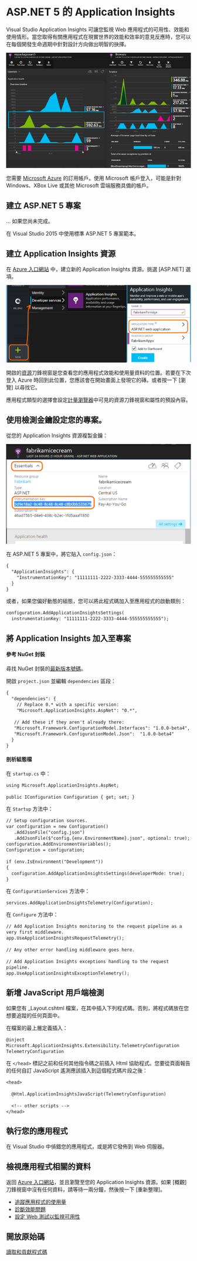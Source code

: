 <properties 
	pageTitle="ASP.NET 5 的 Application Insights" 
	description="監視 Web 應用程式的可用性、效能和使用方式。" 
	services="application-insights" 
    documentationCenter=".net"
	authors="alancameronwills" 
	manager="ronmart"/>

<tags 
	ms.service="application-insights" 
	ms.workload="tbd" 
	ms.tgt_pltfrm="ibiza" 
	ms.devlang="na" 
	ms.topic="article" 
	ms.date="05/27/2015" 
	ms.author="awills"/>

# ASP.NET 5 的 Application Insights

Visual Studio Application Insights 可讓您監視 Web 應用程式的可用性、效能和使用情形。當您取得有關應用程式在現實世界的效能和效率的意見反應時，您可以在每個開發生命週期中針對設計方向做出明智的抉擇。

![範例](./media/app-insights-asp-net-five/sample.png)

您需要 [Microsoft Azure](http://azure.com) 的訂用帳戶。使用 Microsoft 帳戶登入，可能是針對 Windows、XBox Live 或其他 Microsoft 雲端服務具備的帳戶。

## 建立 ASP.NET 5 專案

... 如果您尚未完成。

在 Visual Studio 2015 中使用標準 ASP.NET 5 專案範本。


## 建立 Application Insights 資源

在 [Azure 入口網站][portal] 中，建立新的 Application Insights 資源。挑選 [ASP.NET] 選項。

![按一下 [新增]、[開發人員服務]、[Application Insights]](./media/app-insights-asp-net-five/01-new-asp.png)

開啟的[資源][roles]刀鋒視窗是您查看您的應用程式效能和使用量資料的位置。若要在下次登入 Azure 時回到此位置，您應該會在開始畫面上發現它的磚。或者按一下 [瀏覽] 以尋找它。

應用程式類型的選擇會設定[計量瀏覽器][metrics]中可見的資源刀鋒視窗和屬性的預設內容。

##  使用檢測金鑰設定您的專案。

從您的 Application Insights 資源複製金鑰：

![按一下 [屬性]，選取金鑰，然後按下 CTRL+C](./media/app-insights-asp-net-five/02-props-asp.png)

在 ASP.NET 5 專案中，將它貼入 `config.json`：

    {
      "ApplicationInsights": {
        "InstrumentationKey": "11111111-2222-3333-4444-555555555555"
      }
    }

或者，如果您偏好動態的組態，您可以將此程式碼加入至應用程式的啟動類別：

    configuration.AddApplicationInsightsSettings(
      instrumentationKey: "11111111-2222-3333-4444-555555555555");


## 將 Application Insights 加入至專案


#### 參考 NuGet 封裝

尋找 NuGet 封裝的[最新版本號碼](https://github.com/Microsoft/ApplicationInsights-aspnet5/releases)。

開啟 `project.json` 並編輯 `dependencies` 區段：

    {
      "dependencies": {
        // Replace 0.* with a specific version:
        "Microsoft.ApplicationInsights.AspNet": "0.*",

       // Add these if they aren't already there:
       "Microsoft.Framework.ConfigurationModel.Interfaces": "1.0.0-beta4",
       "Microsoft.Framework.ConfigurationModel.Json":  "1.0.0-beta4"
      }
    }

#### 剖析組態檔

在 `startup.cs` 中：

    using Microsoft.ApplicationInsights.AspNet;

    public IConfiguration Configuration { get; set; }

在 `Startup` 方法中：

    // Setup configuration sources.
    var configuration = new Configuration()
       .AddJsonFile("config.json")
       .AddJsonFile($"config.{env.EnvironmentName}.json", optional: true);
    configuration.AddEnvironmentVariables();
    Configuration = configuration;

    if (env.IsEnvironment("Development"))
    {
      configuration.AddApplicationInsightsSettings(developerMode: true);
    }

在 `ConfigurationServices` 方法中：

    services.AddApplicationInsightsTelemetry(Configuration);

在 `Configure` 方法中：

    // Add Application Insights monitoring to the request pipeline as a very first middleware.
    app.UseApplicationInsightsRequestTelemetry();

    // Any other error handling middleware goes here.

    // Add Application Insights exceptions handling to the request pipeline.
    app.UseApplicationInsightsExceptionTelemetry();

## 新增 JavaScript 用戶端檢測

如果您有 _Layout.cshtml 檔案，在其中插入下列程式碼。否則，將程式碼放在您想要追蹤的任何頁面中。

在檔案的最上層定義插入：

    @inject Microsoft.ApplicationInsights.Extensibility.TelemetryConfiguration TelemetryConfiguration

在 `</head>` 標記之前和任何其他指令碼之前插入 Html 協助程式。您要從頁面報告的任何自訂 JavaScript 遙測應該插入到這個程式碼片段之後：

    <head> 

      @Html.ApplicationInsightsJavaScript(TelemetryConfiguration) 

      <!-- other scripts -->
    </head>

## 執行您的應用程式

在 Visual Studio 中偵錯您的應用程式，或是將它發佈到 Web 伺服器。

## 檢視應用程式相關的資料

返回 [Azure 入口網站][portal]，並且瀏覽至您的 Application Insights 資源。如果 [概觀] 刀鋒視窗中沒有任何資料，請等待一兩分鐘，然後按一下 [重新整理]。

* [追蹤應用程式的使用量][usage]
* [診斷效能問題][detect]
* [設定 Web 測試以監視可用性][availability]



## 開放原始碼

[讀取和貢獻程式碼](https://github.com/Microsoft/ApplicationInsights-aspnet5)


<!--Link references-->

[api]: app-insights-api-custom-events-metrics.md
[apikey]: app-insights-api-custom-events-metrics.md#ikey
[availability]: app-insights-monitor-web-app-availability.md
[azure]: ../insights-perf-analytics.md
[client]: app-insights-javascript.md
[detect]: app-insights-detect-triage-diagnose.md
[diagnostic]: app-insights-diagnostic-search.md
[knowUsers]: app-insights-overview-usage.md
[metrics]: app-insights-metrics-explorer.md
[netlogs]: app-insights-asp-net-trace-logs.md
[perf]: app-insights-web-monitor-performance.md
[portal]: http://portal.azure.com/
[qna]: app-insights-troubleshoot-faq.md
[roles]: app-insights-resources-roles-access-control.md
[start]: app-insights-get-started.md
[usage]: app-insights-web-track-usage.md

<!---HONumber=62-->